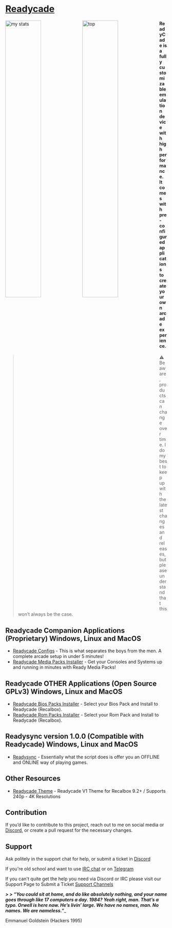 # [Readycade](https://readycade.com)

<img alt="my stats" align="left" width="47%" src="https://github-readme-stats.vercel.app/api?username=readycade&show_icons=true&hide=prs,issues,contribs&show=reviews,discussions_started,discussions_answered&theme=transparent"/>
<img alt=top langs" align="left" width="47%" src="https://github-readme-stats.vercel.app/api/top-langs/?username=readycade&langs_count=8&layout=compact&theme=transparent"/>

#### ReadyCade is a fully customizable emulation device with high performance. It comes with pre-configured applications to create your own arcade experience.

> ⚠️ Be aware, products can change over time. I do my best to keep up with the latest changes and releases, but please understand that this won’t always be the case.


## Readycade Companion Applications (Proprietary) Windows, Linux and MacOS
- [Readycade Configs](https://github.com/readycade/readycade_configs) - This is what separates the boys from the men. A complete arcade setup in under 5 minutes!
- [Readycade Media Packs Installer](https://github.com/readycade/readycade_media) - Get your Consoles and Systems up and running in minutes with Ready Media Packs!

## Readycade OTHER Applications (Open Source GPLv3) Windows, Linux and MacOS

- [Readycade Bios Packs Installer](https://github.com/readycade/readybios) - Select your Bios Pack and Install to Readycade (Recalbox).
- [Readycade Rom Packs Installer](https://github.com/readycade/readyroms) - Select your Rom Pack and Install to Readycade (Recalbox).
 
## Readysync version 1.0.0 (Compatible with Readycade) Windows, Linux and MacOS
- [Readysync](https://github.com/readycade/readysync) - Essentially what the script does is offer you an OFFLINE and ONLINE way of playing games.

## Other Resources
- [Readycade Theme](https://github.com/readycade/readytheme) - Readycade V1 Theme for Recalbox 9.2+ / Supports 240p - 4K Resolutions 

## Contribution

If you’d like to contribute to this project, reach out to me on social media or [Discord](https://discord.gg/vw4mKzhs6n), or create a pull request for the necessary changes.

## Support

Ask politely in the support chat for help, or submit a ticket in [Discord](https://discord.gg/vw4mKzhs6n)

If you're old school and want to use [IRC chat](https://irc.readycade.com) or on [Telegram](https://t.me/mistyxmr)

If you can't quite get the help you need via Discord or IRC please visit our Support Page to Submit a Ticket [Support Channels](https://support.readycade.com/en/)


_**> > “You could sit at home, and do like absolutely nothing, and your name goes through like 17 computers a day. 1984? Yeah right, man. That’s a typo. Orwell is here now. He’s livin’ large. We have no names, man. No names. We are nameless.”**__
> > 
Emmanuel Goldstein (Hackers 1995)
